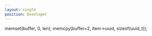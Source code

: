```yaml
---
layout: single
position: Developer
---
```


memset(buffer, 0, len);
memcpy(buffer+2, item->uuid, sizeof(uuid_t));